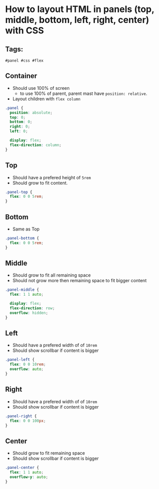# How to layout HTML in panels (top, middle, bottom, left, right, center) with CSS

## Tags:

`#panel #css #flex`

## Container

- Should use 100% of screen
  - to use 100% of parent, parent mast have `position: relative`.
- Layout children with `flex column`

```css
.panel {
  position: absolute;
  top: 0;
  bottom: 0;
  right: 0;
  left: 0;

  display: flex;
  flex-direction: column;
}
```

## Top

- Should have a prefered height of `5rem`
- Should grow to fit content.

```css
.panel-top {
  flex: 0 0 5rem;
}
```

## Bottom

- Same as Top

```css
.panel-bottom {
  flex: 0 0 5rem;
}
```

## Middle

- Should grow to fit all remaining space
- Should not grow more then remaining space to fit bigger content

```css
.panel-middle {
  flex: 1 1 auto;

  display: flex;
  flex-direction: row;
  overflow: hidden;
}
```

## Left

- Should have a prefered width of of `10rem`
- Should show scrollbar if content is bigger

```css
.panel-left {
  flex: 0 0 10rem;
  overflow: auto;
}
```

## Right

- Should have a prefered width of of `10rem`
- Should show scrollbar if content is bigger

```css
.panel-right {
  flex: 0 0 100px;
}
```

## Center

- Should grow to fit remaining space
- Should show scrollbar if content is bigger

```css
.panel-center {
  flex: 1 1 auto;
  overflow-y: auto;
}
```
